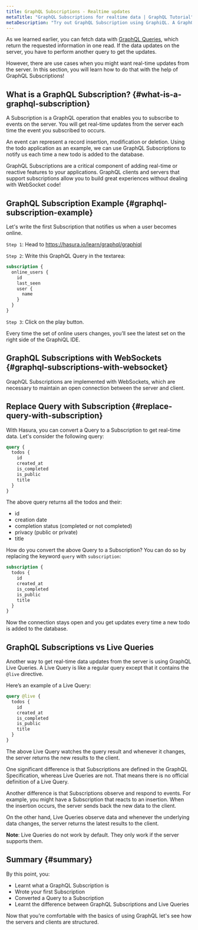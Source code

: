 ```yaml
---
title: GraphQL Subscriptions - Realtime updates
metaTitle: "GraphQL Subscriptions for realtime data | GraphQL Tutorial"
metaDescription: "Try out GraphQL Subscription using GraphiQL. A GraphQL subscriptions example to fetch live data pushed over WebSockets "
---
```


As we learned earlier, you can fetch data with [GraphQL Queries](https://hasura.io/learn/graphql/intro-graphql/graphql-queries/), which return the requested information in one read. If the data updates on the server, you have to perform another query to get the updates.

However, there are use cases when you might want real-time updates from the server. In this section, you will learn how to do that with the help of GraphQL Subscriptions! 

## What is a GraphQL Subscription? {#what-is-a-graphql-subscription}

A Subscription is a GraphQL operation that enables you to subscribe to events on the server. You will get real-time updates from the server each time the event you subscribed to occurs.

An event can represent a record insertion, modification or deletion. Using the todo application as an example, we can use GraphQL Subscriptions to notify us each time a new todo is added to the database.

GraphQL Subscriptions are a critical component of adding real-time or reactive features to your applications. GraphQL clients and servers that support subscriptions allow you to build great experiences without dealing with WebSocket code!

## GraphQL Subscription Example {#graphql-subscription-example}

Let's write the first Subscription that notifies us when a user becomes online.

`Step 1`: Head to https://hasura.io/learn/graphql/graphiql

`Step 2`: Write this GraphQL Query in the textarea:

```graphql
subscription {
  online_users {
    id
    last_seen
    user {
      name
    }
  }
}
```

`Step 3`: Click on the play button.

Every time the set of online users changes, you’ll see the latest set on the right side of the GraphiQL IDE.

## GraphQL Subscriptions with WebSockets {#graphql-subscriptions-with-websocket}

GraphQL Subscriptions are implemented with WebSockets, which are necessary to maintain an open connection between the server and client.

## Replace Query with Subscription {#replace-query-with-subscription}

With Hasura, you can convert a Query to a Subscription to get real-time data. Let's consider the following query:

```graphql
query {
  todos {
    id
    created_at
    is_completed
    is_public
    title
  }
}
```

The above query returns all the todos and their:
- id
- creation date
- completion status (completed or not completed)
- privacy (public or private)
- title

How do you convert the above Query to a Subscription? You can do so by replacing the keyword `query` with `subscription`:

```graphql
subscription {
  todos {
    id
    created_at
    is_completed
    is_public
    title
  }
}
```

Now the connection stays open and you get updates every time a new todo is added to the database.

## GraphQL Subscriptions vs Live Queries

Another way to get real-time data updates from the server is using GraphQL Live Queries. A Live Query is like a regular query except that it contains the `@live` directive.

Here’s an example of a Live Query:

```graphql
query @live {
  todos {
    id
    created_at
    is_completed
    is_public
    title
  }
}
```

The above Live Query watches the query result and whenever it changes, the server returns the new results to the client.

One significant difference is that Subscriptions are defined in the GraphQL Specification, whereas Live Queries are not. That means there is no official definition of a Live Query.

Another difference is that Subscriptions observe and respond to events. For example, you might have a Subscription that reacts to an insertion. When the insertion occurs, the server sends back the new data to the client.

On the other hand, Live Queries observe data and whenever the underlying data changes, the server returns the latest results to the client.

**Note**: Live Queries do not work by default. They only work if the server supports them.

## Summary {#summary}

By this point, you:
- Learnt what a GraphQL Subscription is
- Wrote your first Subscription
- Converted a Query to a Subscription
- Learnt the difference between GraphQL Subscriptions and Live Queries

Now that you’re comfortable with the basics of using GraphQL let's see how the servers and clients are structured.
